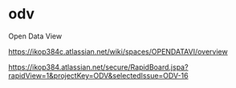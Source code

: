 # odv
Open Data View

https://ikop384c.atlassian.net/wiki/spaces/OPENDATAVI/overview

https://ikop384.atlassian.net/secure/RapidBoard.jspa?rapidView=1&projectKey=ODV&selectedIssue=ODV-16
